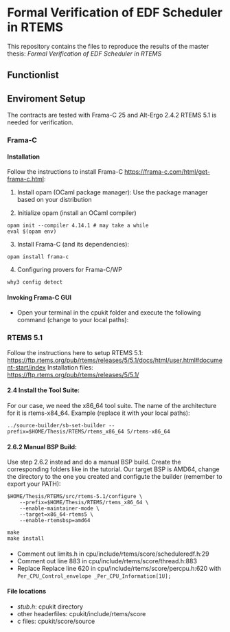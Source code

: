 # Formal Verification of EDF Scheduler in RTEMS
This repository contains the files to reproduce the results of the master thesis:
_Formal Verification of EDF Scheduler in RTEMS_

## Functionlist

## Enviroment Setup
The contracts are tested with Frama-C 25 and Alt-Ergo 2.4.2
RTEMS 5.1 is needed for verification.

### Frama-C

#### Installation
Follow the instructions to install Frama-C https://frama-c.com/html/get-frama-c.html:
1. Install opam (OCaml package manager): Use the package manager based on your distribution

2. Initialize opam (install an OCaml compiler)
```
opam init --compiler 4.14.1 # may take a while
eval $(opam env)
```

3. Install Frama-C (and its dependencies):
```
opam install frama-c
```

4. Configuring provers for Frama-C/WP
```
why3 config detect
```

#### Invoking Frama-C GUI
- Open your terminal in the cpukit folder and execute the following command (change to your local paths):


### RTEMS 5.1
Follow the instructions here to setup RTEMS 5.1: https://ftp.rtems.org/pub/rtems/releases/5/5.1/docs/html/user.html#document-start/index
Installation files: https://ftp.rtems.org/pub/rtems/releases/5/5.1/

#### 2.4 Install the Tool Suite:
For our case, we need the x86_64 tool suite. The name of the architecture for it is rtems-x84_64.
Example (replace it with your local paths):
```
../source-builder/sb-set-builder --prefix=$HOME/Thesis/RTEMS/rtems_x86_64 5/rtems-x86_64
```
#### 2.6.2 Manual BSP Build:
Use step 2.6.2 instead and do a manual BSP build. Create the corresponding folders like in the tutorial.
Our target BSP is AMD64, change the directory to the one you created and configute the builder (remember to export your PATH):
```
$HOME/Thesis/RTEMS/src/rtems-5.1/configure \
    --prefix=$HOME/Thesis/RTEMS/rtems_x86_64 \
    --enable-maintainer-mode \
    --target=x86_64-rtems5 \
    --enable-rtemsbsp=amd64
```
```
make
make install
```
#### 
- Comment out limits.h in cpu/include/rtems/score/scheduleredf.h:29
- Comment out line 883 in cpu/include/rtems/score/thread.h:883
- Replace Replace line 620 in cpu/include/rtems/score/percpu.h:620 with ```Per_CPU_Control_envelope _Per_CPU_Information[1U];```

#### File locations
- _stub.h_: cpukit directory
- other headerfiles: cpukit/include/rtems/score
- c files: cpukit/score/source


